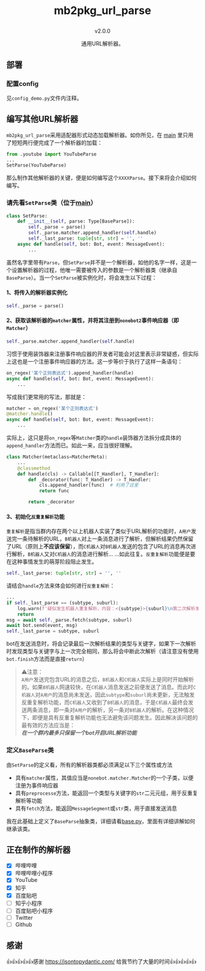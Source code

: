 # <p align="center">mb2pkg_url_parse
<p align="center">v2.0.0
<p align="center">通用URL解析器。

## 部署

### 配置config

见`config_demo.py`文件内注释。

## 编写其他URL解析器

`mb2pkg_url_parse`采用适配器形式动态加载解析器。如你所见，在 [main](main.py) 里只用了短短两行便完成了一个解析器的加载：
```python
from .youtube import YouTubeParse
...
SetParse(YouTubeParse)
```
那么制作其他解析器的关键，便是如何编写这个`XXXXParse`。接下来将会介绍如何编写。

### 请先看`SetParse`类（位于[main](main.py)）

```python
class SetParse:
    def __init__(self, parse: Type[BaseParse]):
        self._parse = parse()
        self._parse.matcher.append_handler(self.handle)
        self._last_parse: tuple[str, str] = '', ''
    async def handle(self, bot: Bot, event: MessageEvent):
        ...
```

虽然名字里带有`Parse`，但`SetParse`并不是一个解析器，如他的名字一样，这是一个设置解析器的过程，他唯一需要被传入的参数是一个解析器类（继承自`BaseParse`）。当一个`SetParse`被实例化时，将会发生以下过程：

#### 1、将传入的解析器实例化

```python
self._parse = parse()
```

#### 2、获取该解析器的`matcher`属性，并将其注册到`nonebot2`事件响应器（即`Matcher`）

```python
self._parse.matcher.append_handler(self.handle)
```
习惯于使用装饰器来注册事件响应器的开发者可能会对这里表示非常疑惑，但实际上这也是一个注册事件响应器的方法。这一步等价于执行了这样一条语句：
```python
on_regex('某个正则表达式').append_handler(handle)
async def handle(self, bot: Bot, event: MessageEvent):
    ...
```
写成我们更常用的写法，那就是：
```python
matcher = on_regex('某个正则表达式')
@matcher.handle()
async def handle(self, bot: Bot, event: MessageEvent):
    ...
```
实际上，这只是将`on_regex`等`Matcher`类的`handle`装饰器方法拆分成具体的`append_handler`方法而已。如此一来，应当很好理解。
```python
class Matcher(metaclass=MatcherMeta):
    ...
    @classmethod
    def handle(cls) -> Callable[[T_Handler], T_Handler]:
        def _decorator(func: T_Handler) -> T_Handler:
            cls.append_handler(func)  # 利用了这里
            return func

        return _decorator
```

#### 3、初始化`反重复解析`功能

`重复解析`是指当群内存在两个以上机器人实装了类似于URL解析的功能时，`A用户`发送完一条待解析的URL，`B机器人`对上一条消息进行了解析，但解析结果仍然保留了URL（原则上**不应该保留**），而`C机器人`对`B机器人`发送的包含了URL的消息再次进行解析，`B机器人`又对`C机器人`的消息进行解析... ...如此往复。`反重复解析`功能便是要在这种事情发生的萌芽阶段阻止发生。
```python
self._last_parse: tuple[str, str] = '', ''
```
请结合`handle`方法来体会如何进行`反重复解析`：
```python
...
if self._last_parse == (subtype, suburl):
    log.warn(f'疑似发生机器人重复解析，内容：<{subtype}>{suburl}\n第二次解析发生于{event}')
    return
msg = await self._parse.fetch(subtype, suburl)
await bot.send(event, msg)
self._last_parse = subtype, suburl
```
bot在发送消息时，将会记录最后一次解析结果的类型与关键字，如果下一次解析时发现类型与关键字与上一次完全相同，那么将会中断此次解析（请注意没有使用`bot.finish`方法而是直接`return`）

 > ⚠注意：<br>
 `A用户`发送完包含URL的消息之后，`B机器人`和`C机器人`实际上是同时开始解析的。如果`B机器人`网速较快，在`C机器人`消息发送之前便发送了消息。而此时`C机器人`对`A用户`的消息尚未发送，因此`subtype`和`suburl`尚未更新，无法触发反重复解析功能，而`C机器人`又收到了`B机器人`的消息，于是`C机器人`最终会发送两条消息，即一条对`A用户`的解析，另一条对`B机器人`的解析。在这种情况下，即便是具有反重复解析功能也无法避免该问题发生。因此解决该问题的最有效的方法应当是：<br>***在一个群内最多只保留一个bot开启URL解析功能***

### 定义`BaseParse`类

由`SetParse`的定义看，所有的解析器类都必须满足以下三个属性或方法

 - 具有`matcher`属性，其值应当是`nonebot.matcher.Matcher`的一个子类，以便注册为事件响应器
 - 具有`preprocesse`方法，能返回一个类型与关键字的`str`二元元组，用于反重复解析等功能
 - 具有`fetch`方法，能返回`MessageSegment`或`str`类，用于直接发送消息

我在此基础上定义了`BaseParse`抽象类，详细请看[base.py](base.py)，里面有详细讲解如何继承该类。

## 正在制作的解析器

 - [x] 哔哩哔哩
 - [x] 哔哩哔哩小程序
 - [x] YouTube
 - [x] 知乎
 - [x] 百度贴吧
 - [ ] 知乎小程序
 - [ ] 百度贴吧小程序
 - [ ] Twitter
 - [ ] Github

## 感谢

👍👍👍👍👍感谢 https://jsontopydantic.com/ 给我节约了大量的时间👍👍👍👍👍